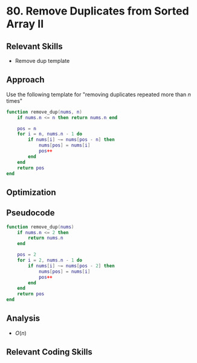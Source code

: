 # 80. Remove Duplicates from Sorted Array II

## Relevant Skills

- Remove dup template

## Approach

Use the following template for "removing duplicates repeated more than $n$ times"

```lua
function remove_dup(nums, n)
    if nums.n <= n then return nums.n end

    pos = n
    for i = n, nums.n - 1 do
        if nums[i] ~= nums[pos - n] then
            nums[pos] = nums[i]
            pos++
        end
    end
    return pos
end
```

## Optimization

## Pseudocode

```lua
function remove_dup(nums)
    if nums.n <= 2 then
        return nums.n
    end

    pos = 2
    for i = 2, nums.n - 1 do
        if nums[i] ~= nums[pos - 2] then
            nums[pos] = nums[i]
            pos++
        end
    end
    return pos
end
```

## Analysis

- $O(n)$

## Relevant Coding Skills

